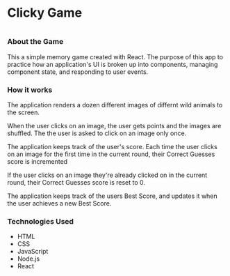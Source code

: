 <h1>Clicky Game<h1>
<h3>About the Game</h3>
This a simple memory game created with React. The purpose of this app to practice how an application's UI is broken up into components, managing component state, and responding to user events.

<h3>How it works</h3>
The application renders a dozen different images of differnt wild animals to the screen.

When the user clicks on an image, the user gets points and the images are shuffled. The the user is asked to click on an image only once. 

The application keeps track of the user's score. Each time the user clicks on an image for the first time in the current round, their Correct Guesses score is incremented

If the user clicks on an image they're already clicked on in the current round, their Correct Guesses score is reset to 0.

The application keeps track of the users Best Score, and updates it when the user achieves a new Best Score.

<h3>Technologies Used</h3>
<ul>
<li>HTML</li>
<li>CSS</li>
<li>JavaScript</li>
<li>Node.js</li>
<li>React</li></ul>
